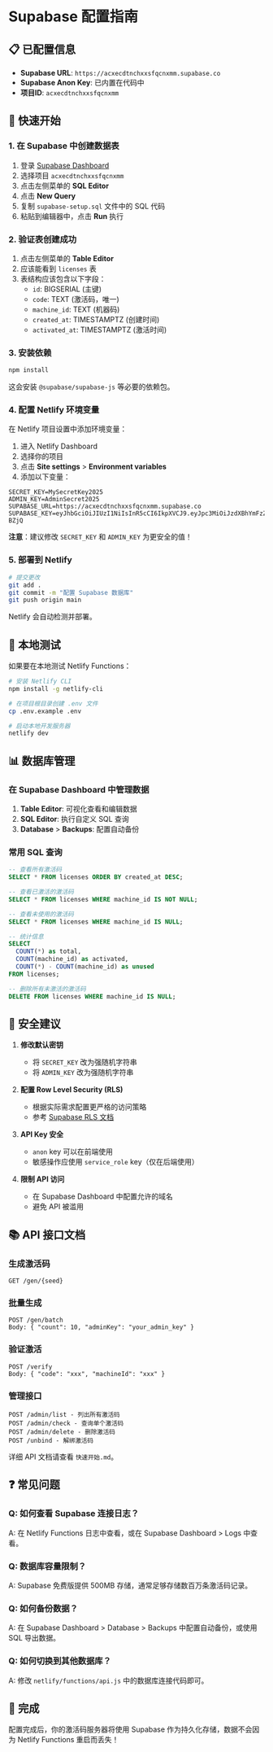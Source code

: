 # Supabase 配置指南

## 📋 已配置信息

- **Supabase URL**: `https://acxecdtnchxxsfqcnxmm.supabase.co`
- **Supabase Anon Key**: 已内置在代码中
- **项目ID**: `acxecdtnchxxsfqcnxmm`

## 🚀 快速开始

### 1. 在 Supabase 中创建数据表

1. 登录 [Supabase Dashboard](https://app.supabase.com)
2. 选择项目 `acxecdtnchxxsfqcnxmm`
3. 点击左侧菜单的 **SQL Editor**
4. 点击 **New Query**
5. 复制 `supabase-setup.sql` 文件中的 SQL 代码
6. 粘贴到编辑器中，点击 **Run** 执行

### 2. 验证表创建成功

1. 点击左侧菜单的 **Table Editor**
2. 应该能看到 `licenses` 表
3. 表结构应该包含以下字段：
   - `id`: BIGSERIAL (主键)
   - `code`: TEXT (激活码，唯一)
   - `machine_id`: TEXT (机器码)
   - `created_at`: TIMESTAMPTZ (创建时间)
   - `activated_at`: TIMESTAMPTZ (激活时间)

### 3. 安装依赖

```bash
npm install
```

这会安装 `@supabase/supabase-js` 等必要的依赖包。

### 4. 配置 Netlify 环境变量

在 Netlify 项目设置中添加环境变量：

1. 进入 Netlify Dashboard
2. 选择你的项目
3. 点击 **Site settings** > **Environment variables**
4. 添加以下变量：

```
SECRET_KEY=MySecretKey2025
ADMIN_KEY=AdminSecret2025
SUPABASE_URL=https://acxecdtnchxxsfqcnxmm.supabase.co
SUPABASE_KEY=eyJhbGciOiJIUzI1NiIsInR5cCI6IkpXVCJ9.eyJpc3MiOiJzdXBhYmFzZSIsInJlZiI6ImFjeGVjZHRuY2h4eHNmcWNueG1tIiwicm9sZSI6ImFub24iLCJpYXQiOjE3NjE2NjI5NjEsImV4cCI6MjA3NzIzODk2MX0.kx63qyu_FwGDhCqZHs_Cx9Wg8voT3bxkC8KkmS-BZjQ
```

**注意**：建议修改 `SECRET_KEY` 和 `ADMIN_KEY` 为更安全的值！

### 5. 部署到 Netlify

```bash
# 提交更改
git add .
git commit -m "配置 Supabase 数据库"
git push origin main
```

Netlify 会自动检测并部署。

## 🔧 本地测试

如果要在本地测试 Netlify Functions：

```bash
# 安装 Netlify CLI
npm install -g netlify-cli

# 在项目根目录创建 .env 文件
cp .env.example .env

# 启动本地开发服务器
netlify dev
```

## 📊 数据库管理

### 在 Supabase Dashboard 中管理数据

1. **Table Editor**: 可视化查看和编辑数据
2. **SQL Editor**: 执行自定义 SQL 查询
3. **Database** > **Backups**: 配置自动备份

### 常用 SQL 查询

```sql
-- 查看所有激活码
SELECT * FROM licenses ORDER BY created_at DESC;

-- 查看已激活的激活码
SELECT * FROM licenses WHERE machine_id IS NOT NULL;

-- 查看未使用的激活码
SELECT * FROM licenses WHERE machine_id IS NULL;

-- 统计信息
SELECT 
  COUNT(*) as total,
  COUNT(machine_id) as activated,
  COUNT(*) - COUNT(machine_id) as unused
FROM licenses;

-- 删除所有未激活的激活码
DELETE FROM licenses WHERE machine_id IS NULL;
```

## 🔐 安全建议

1. **修改默认密钥**
   - 将 `SECRET_KEY` 改为强随机字符串
   - 将 `ADMIN_KEY` 改为强随机字符串

2. **配置 Row Level Security (RLS)**
   - 根据实际需求配置更严格的访问策略
   - 参考 [Supabase RLS 文档](https://supabase.com/docs/guides/auth/row-level-security)

3. **API Key 安全**
   - `anon` key 可以在前端使用
   - 敏感操作应使用 `service_role` key（仅在后端使用）

4. **限制 API 访问**
   - 在 Supabase Dashboard 中配置允许的域名
   - 避免 API 被滥用

## 📚 API 接口文档

### 生成激活码
```
GET /gen/{seed}
```

### 批量生成
```
POST /gen/batch
Body: { "count": 10, "adminKey": "your_admin_key" }
```

### 验证激活
```
POST /verify
Body: { "code": "xxx", "machineId": "xxx" }
```

### 管理接口
```
POST /admin/list - 列出所有激活码
POST /admin/check - 查询单个激活码
POST /admin/delete - 删除激活码
POST /unbind - 解绑激活码
```

详细 API 文档请查看 `快速开始.md`。

## ❓ 常见问题

### Q: 如何查看 Supabase 连接日志？
A: 在 Netlify Functions 日志中查看，或在 Supabase Dashboard > Logs 中查看。

### Q: 数据库容量限制？
A: Supabase 免费版提供 500MB 存储，通常足够存储数百万条激活码记录。

### Q: 如何备份数据？
A: 在 Supabase Dashboard > Database > Backups 中配置自动备份，或使用 SQL 导出数据。

### Q: 如何切换到其他数据库？
A: 修改 `netlify/functions/api.js` 中的数据库连接代码即可。

## 🎉 完成

配置完成后，你的激活码服务器将使用 Supabase 作为持久化存储，数据不会因为 Netlify Functions 重启而丢失！

